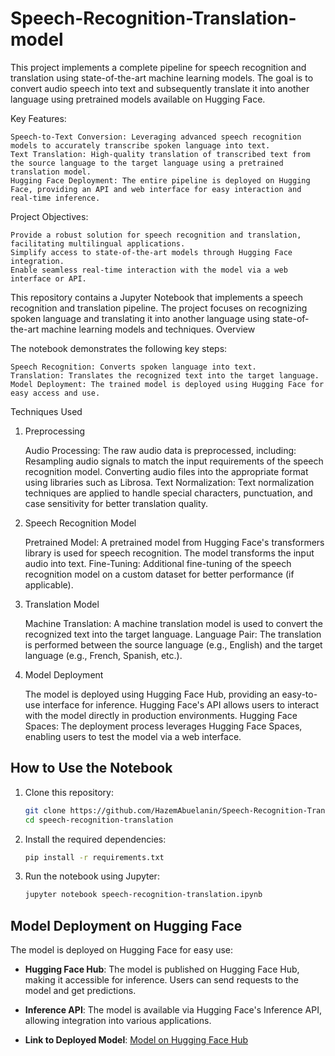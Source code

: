 # Speech-Recognition-Translation-model
This project implements a complete pipeline for speech recognition and translation using state-of-the-art machine learning models. The goal is to convert audio speech into text and subsequently translate it into another language using pretrained models available on Hugging Face.

Key Features:

    Speech-to-Text Conversion: Leveraging advanced speech recognition models to accurately transcribe spoken language into text.
    Text Translation: High-quality translation of transcribed text from the source language to the target language using a pretrained translation model.
    Hugging Face Deployment: The entire pipeline is deployed on Hugging Face, providing an API and web interface for easy interaction and real-time inference.

Project Objectives:

    Provide a robust solution for speech recognition and translation, facilitating multilingual applications.
    Simplify access to state-of-the-art models through Hugging Face integration.
    Enable seamless real-time interaction with the model via a web interface or API.
This repository contains a Jupyter Notebook that implements a speech recognition and translation pipeline. The project focuses on recognizing spoken language and translating it into another language using state-of-the-art machine learning models and techniques.
Overview

The notebook demonstrates the following key steps:

    Speech Recognition: Converts spoken language into text.
    Translation: Translates the recognized text into the target language.
    Model Deployment: The trained model is deployed using Hugging Face for easy access and use.

Techniques Used
1. Preprocessing

    Audio Processing: The raw audio data is preprocessed, including:
        Resampling audio signals to match the input requirements of the speech recognition model.
        Converting audio files into the appropriate format using libraries such as Librosa.
    Text Normalization: Text normalization techniques are applied to handle special characters, punctuation, and case sensitivity for better translation quality.

2. Speech Recognition Model

    Pretrained Model: A pretrained model from Hugging Face's transformers library is used for speech recognition. The model transforms the input audio into text.
    Fine-Tuning: Additional fine-tuning of the speech recognition model on a custom dataset for better performance (if applicable).

3. Translation Model

    Machine Translation: A machine translation model is used to convert the recognized text into the target language.
    Language Pair: The translation is performed between the source language (e.g., English) and the target language (e.g., French, Spanish, etc.).

4. Model Deployment

    The model is deployed using Hugging Face Hub, providing an easy-to-use interface for inference. Hugging Face's API allows users to interact with the model directly in production environments.
    Hugging Face Spaces: The deployment process leverages Hugging Face Spaces, enabling users to test the model via a web interface.

## How to Use the Notebook

1. Clone this repository:

    ```bash
    git clone https://github.com/HazemAbuelanin/Speech-Recognition-Translation-model.git
    cd speech-recognition-translation
    ```

2. Install the required dependencies:

    ```bash
    pip install -r requirements.txt
    ```

3. Run the notebook using Jupyter:

    ```bash
    jupyter notebook speech-recognition-translation.ipynb
    ```

## Model Deployment on Hugging Face

The model is deployed on Hugging Face for easy use:

- **Hugging Face Hub**: The model is published on Hugging Face Hub, making it accessible for inference. Users can send requests to the model and get predictions.
  
- **Inference API**: The model is available via Hugging Face's Inference API, allowing integration into various applications.

- **Link to Deployed Model**: [Model on Hugging Face Hub](https://huggingface.co/spaces/FarahMohsenSamy1/ASR-Translation)

